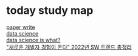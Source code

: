 # today study map
[paper write](../../6.paper/paper_guide_tip.md)  
[data science](../../4.datascience/reference.md)  
[data science is what?](../../4.datascience/what.md)  
["새로운 개발자 경험이 온다" 2022년 SW 트렌드 총정리](https://www.itworld.co.kr/news/240349 "dev")  
